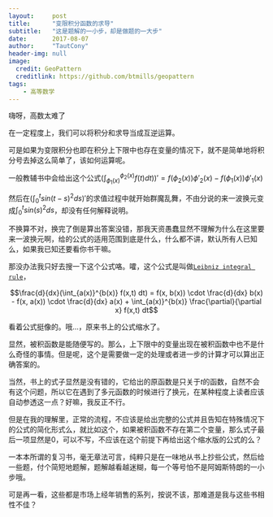 ```yaml
---
layout:     post
title:      "变限积分函数的求导"
subtitle:   "这是题解的一小步，却是做题的一大步"
date:       2017-08-07
author:     "TautCony"
header-img: null
image:
  credit: GeoPattern
  creditlink: https://github.com/btmills/geopattern
tags:
    - 高等数学
---
```


嗨呀，高数太难了

<!--more-->

在一定程度上，我们可以将积分和求导当成互逆运算。

可是如果为变限积分也即在积分上下限中也存在变量的情况下，就不是简单地将积分号去掉这么简单了，该如何运算呢。

一般教辅书中会给出这个公式$(\int_{\phi_1(x)}^{\phi_2(x)} f(t) dt))' = f(\phi_2(x)) \phi'_2(x) - f(\phi_1(x)) \phi'_1(x)$

然后在$(\int_0^t sin(t-s)^2 ds)'$的求值过程中就开始群魔乱舞，不由分说的来一波换元变成$\int_0^t sin(s)^2 ds$，却没有任何解释说明。

不换算不对，换完了倒是算出答案没错，那我天资愚蠢显然不理解为什么在这里要来一波换元啊，给的公式的适用范围到底是什么，什么都不讲，默认所有人已知么，如果我已知还要看你书干嘛。

那没办法我只好去搜一下这个公式咯。嚯，这个公式是叫做[`Leibniz integral rule`](https://en.wikipedia.org/wiki/Leibniz_integral_rule)，

$$\frac{d}{dx}(\int_{a(x)}^{b(x)} f(x,t) dt) = f(x, b(x)) \cdot \frac{d}{dx} b(x) - f(x, a(x)) \cdot \frac{d}{dx} a(x) + \int_{a(x)}^{b(x)} \frac{\partial}{\partial x} f(x,t) dt$$

看着公式挺像的。哦…，原来书上的公式缩水了。

显然，被积函数是能随便写的。那么，上下限中的变量出现在被积函数中也不是什么奇怪的事情。但是呢，这个是需要做一定的处理或者进一步的计算才可以算出正确答案的。

当然，书上的式子显然是没有错的，它给出的原函数是只关于$t$的函数，自然不会有这个问题，所以它在遇到了多元函数的时候进行了换元，在某种程度上读者应该自动参透这一点？好嘛，我反正不行。

但是在我的理解里，正常的流程，不应该是给出完整的公式并且告知在特殊情况下的公式的简化形式么，就比如这个，如果被积函数不存在第二个变量，那么式子最后一项显然是$0$，可以不写，不应该在这个前提下再给出这个缩水版的公式的么？

一本本所谓的复习书，毫无章法可言，纯粹只是在一味地从书上抄些公式，然后给一些题，付个简短地题解，题解越看越迷糊，每一个等号怕不是阿姆斯特朗的一小步哦。

可是再一看，这些都是市场上经年销售的系列，按说不该，那难道是我与这些书相性不佳？
